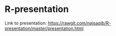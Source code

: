 # R-presentation

Link to presentation: https://rawgit.com/najsaqib/R-presentation/master/presentation.html
